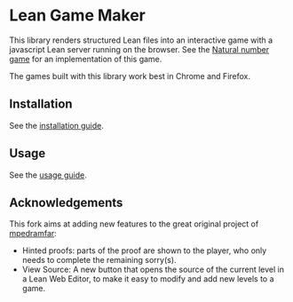 # Lean Game Maker

This library renders structured Lean files into an interactive game with a javascript Lean server running on the browser.
See the [Natural number game](https://wwwf.imperial.ac.uk/~buzzard/xena/natural_number_game/) for an implementation of this game.

The games built with this library work best in Chrome and Firefox.

## Installation

See the [installation guide](https://github.com/mmasdeu/Lean-game-maker/blob/master/INSTALL.md).

## Usage

See the [usage guide](https://github.com/mmasdeu/Lean-game-maker/blob/master/USAGE.md).

## Acknowledgements

This fork aims at adding new features to the great original project of [mpedramfar](https://github.com/mpedramfar/Lean-game-maker/):

- Hinted proofs: parts of the proof are shown to the player, who only needs to complete the remaining sorry(s).
- View Source: A new button that opens the source of the current level in a Lean Web Editor, to make it easy to modify and add new levels to a game.
